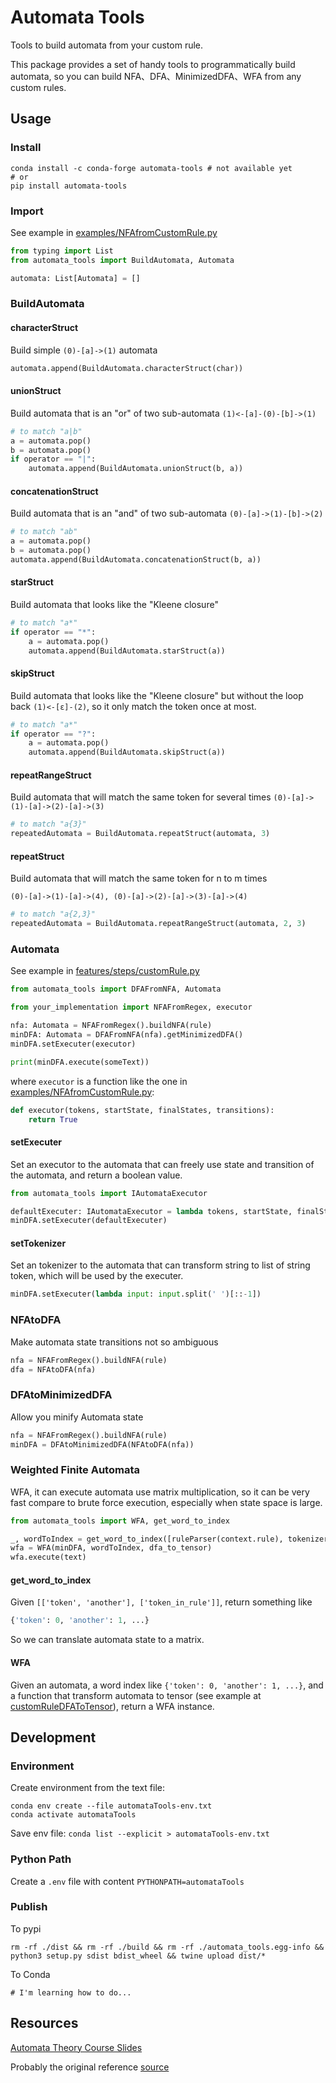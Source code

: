# Automata Tools

Tools to build automata from your custom rule.

This package provides a set of handy tools to programmatically build automata, so you can build NFA、DFA、MinimizedDFA、WFA from any custom rules.

## Usage

### Install

```shell
conda install -c conda-forge automata-tools # not available yet
# or
pip install automata-tools
```

### Import

See example in [examples/NFAfromCustomRule.py](examples/NFAfromCustomRule.py)

```python
from typing import List
from automata_tools import BuildAutomata, Automata

automata: List[Automata] = []
```

### BuildAutomata

#### characterStruct

Build simple `(0)-[a]->(1)` automata

```python
automata.append(BuildAutomata.characterStruct(char))
```

#### unionStruct

Build automata that is an "or" of two sub-automata `(1)<-[a]-(0)-[b]->(1)`

```python
# to match "a|b"
a = automata.pop()
b = automata.pop()
if operator == "|":
    automata.append(BuildAutomata.unionStruct(b, a))
```

#### concatenationStruct

Build automata that is an "and" of two sub-automata `(0)-[a]->(1)-[b]->(2)`

```python
# to match "ab"
a = automata.pop()
b = automata.pop()
automata.append(BuildAutomata.concatenationStruct(b, a))
```

#### starStruct

Build automata that looks like the "Kleene closure"

```python
# to match "a*"
if operator == "*":
    a = automata.pop()
    automata.append(BuildAutomata.starStruct(a))
```

#### skipStruct

Build automata that looks like the "Kleene closure" but without the loop back `(1)<-[ε]-(2)`, so it only match the token once at most.

```python
# to match "a*"
if operator == "?":
    a = automata.pop()
    automata.append(BuildAutomata.skipStruct(a))
```

#### repeatRangeStruct

Build automata that will match the same token for several times `(0)-[a]->(1)-[a]->(2)-[a]->(3)`

```python
# to match "a{3}"
repeatedAutomata = BuildAutomata.repeatStruct(automata, 3)
```

#### repeatStruct

Build automata that will match the same token for n to m times

`(0)-[a]->(1)-[a]->(4), (0)-[a]->(2)-[a]->(3)-[a]->(4)`

```python
# to match "a{2,3}"
repeatedAutomata = BuildAutomata.repeatRangeStruct(automata, 2, 3)
```

### Automata

See example in [features/steps/customRule.py](features/steps/customRule.py)

```python
from automata_tools import DFAFromNFA, Automata

from your_implementation import NFAFromRegex, executor

nfa: Automata = NFAFromRegex().buildNFA(rule)
minDFA: Automata = DFAFromNFA(nfa).getMinimizedDFA()
minDFA.setExecuter(executor)

print(minDFA.execute(someText))
```

where `executor` is a function like the one in [examples/NFAfromCustomRule.py](examples/NFAfromCustomRule.py):

```python
def executor(tokens, startState, finalStates, transitions):
    return True
```

#### setExecuter

Set an executor to the automata that can freely use state and transition of the automata, and return a boolean value.

```python
from automata_tools import IAutomataExecutor

defaultExecuter: IAutomataExecutor = lambda tokens, startState, finalStates, transitions: True
minDFA.setExecuter(defaultExecuter)
```

#### setTokenizer

Set an tokenizer to the automata that can transform string to list of string token, which will be used by the executer.

```python
minDFA.setExecuter(lambda input: input.split(' ')[::-1])
```

### NFAtoDFA

Make automata state transitions not so ambiguous

```python
nfa = NFAFromRegex().buildNFA(rule)
dfa = NFAtoDFA(nfa)
```

### DFAtoMinimizedDFA

Allow you minify Automata state

```python
nfa = NFAFromRegex().buildNFA(rule)
minDFA = DFAtoMinimizedDFA(NFAtoDFA(nfa))
```

### Weighted Finite Automata

WFA, it can execute automata use matrix multiplication, so it can be very fast compare to brute force execution, especially when state space is large.

```python
from automata_tools import WFA, get_word_to_index

_, wordToIndex = get_word_to_index([ruleParser(context.rule), tokenizer(text)])
wfa = WFA(minDFA, wordToIndex, dfa_to_tensor)
wfa.execute(text)
```

#### get_word_to_index

Given `[['token', 'another'], ['token_in_rule']]`, return something like

```python
{'token': 0, 'another': 1, ...}
```

So we can translate automata state to a matrix.

#### WFA

Given an automata, a word index like `{'token': 0, 'another': 1, ...}`, and a function that transform automata to tensor (see example at [customRuleDFAToTensor](examples/customRuleDFAToTensor.py)), return a WFA instance.

## Development

### Environment

Create environment from the text file:

```shell
conda env create --file automataTools-env.txt
conda activate automataTools
```

Save env file: `conda list --explicit > automataTools-env.txt`

### Python Path

Create a `.env` file with content `PYTHONPATH=automataTools`

### Publish

To pypi

```shell
rm -rf ./dist && rm -rf ./build && rm -rf ./automata_tools.egg-info && python3 setup.py sdist bdist_wheel && twine upload dist/*
```

To Conda

```shell
# I'm learning how to do...
```

## Resources

[Automata Theory Course Slides](http://www.cs.may.ie/staff/jpower/Courses/Previous/parsing/node5.html)

Probably the original reference [source](https://github.com/sdht0/automata-from-regex)
